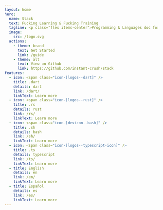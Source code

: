 ```yaml
---
layout: home
hero:
  name: Stack
  text: Fucking Learning & Fucking Training
  tagline: <p class="flex items-center">Programming & Languages doc for my wife <span class="w-6 h-6 inline-block icon-[noto--face-blowing-a-kiss]" /></p><p>Powered by <a class="font-bold text-transparent bg-clip-text bg-gradient-to-l from-30% from-[#bd34fe] to-[#41d1ff]" target="_blank" href="https://vitepress.dev">VitePress</a> & <a class="font-bold text-transparent bg-clip-text bg-gradient-to-l from-30% from-[#bd34fe] to-[#ff3670]" target="_blank" href="https://mermaid.js.org">Mermaid</a></p>
  image:
    src: /logo.svg
  actions:
    - theme: brand
      text: Get Started
      link: /guide
    - theme: alt
      text: View on Github
      link: https://github.com/instant-crush/stack
features:
  - icon: <span class="icon-[logos--dart]" />
    title: .dart
    details: dart
    link: /dart/
    linkText: Learn more
  - icon: <span class="icon-[logos--rust]" />
    title: .rs
    details: rust
    link: /rs/
    linkText: Learn more
  - icon: <span class="icon-[devicon--bash]" />
    title: .sh
    details: bash
    link: /sh/
    linkText: Learn more
  - icon: <span class="icon-[logos--typescript-icon]" />
    title: .ts
    details: typescript
    link: /ts/
    linkText: Learn more
  - title: English
    details: en
    link: /en/
    linkText: Learn more
  - title: Español
    details: es
    link: /es/
    linkText: Learn more
---
```

